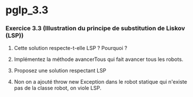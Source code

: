 # pglp_3.3

### Exercice 3.3 (Illustration du principe de substitution de Liskov (LSP))

1. Cette solution respecte-t-elle LSP ? Pourquoi ?
2. Implémentez la méthode avancerTous qui fait avancer tous les robots.
3. Proposez une solution respectant LSP

1. Non on a ajouté throw new Exception dans le robot statique qui n'existe pas de la classe robot, on viole LSP.